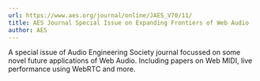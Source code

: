 ```yaml
---
url: https://www.aes.org/journal/online/JAES_V70/11/
title: AES Journal Special Issue on Expanding Frontiers of Web Audio
author: AES
---
```


A special issue of Audio Engineering Society journal focussed on some novel future applications of Web Audio. Including papers on Web MIDI, live performance using WebRTC and more.
